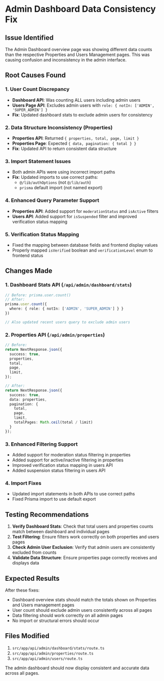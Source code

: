 # Admin Dashboard Data Consistency Fix

## Issue Identified
The Admin Dashboard overview page was showing different data counts than the respective Properties and Users Management pages. This was causing confusion and inconsistency in the admin interface.

## Root Causes Found

### 1. User Count Discrepancy
- **Dashboard API**: Was counting ALL users including admin users
- **Users Page API**: Excludes admin users with `role: { notIn: ['ADMIN', 'SUPER_ADMIN'] }`
- **Fix**: Updated dashboard stats to exclude admin users for consistency

### 2. Data Structure Inconsistency (Properties)
- **Properties API**: Returned `{ properties, total, page, limit }`
- **Properties Page**: Expected `{ data, pagination: { total } }`
- **Fix**: Updated API to return consistent data structure

### 3. Import Statement Issues
- Both admin APIs were using incorrect import paths
- **Fix**: Updated imports to use correct paths:
  - `@/lib/authOptions` (not `@/lib/auth`)
  - `prisma` default import (not named export)

### 4. Enhanced Query Parameter Support
- **Properties API**: Added support for `moderationStatus` and `isActive` filters
- **Users API**: Added support for `isSuspended` filter and improved verification status mapping

### 5. Verification Status Mapping
- Fixed the mapping between database fields and frontend display values
- Properly mapped `isVerified` boolean and `verificationLevel` enum to frontend status

## Changes Made

### 1. Dashboard Stats API (`/api/admin/dashboard/stats`)
```typescript
// Before: prisma.user.count()
// After: 
prisma.user.count({
  where: { role: { notIn: ['ADMIN', 'SUPER_ADMIN'] } }
})

// Also updated recent users query to exclude admin users
```

### 2. Properties API (`/api/admin/properties`)
```typescript
// Before:
return NextResponse.json({
  success: true,
  properties,
  total,
  page,
  limit,
});

// After:
return NextResponse.json({
  success: true,
  data: properties,
  pagination: {
    total,
    page,
    limit,
    totalPages: Math.ceil(total / limit)
  }
});
```

### 3. Enhanced Filtering Support
- Added support for moderation status filtering in properties
- Added support for active/inactive filtering in properties
- Improved verification status mapping in users API
- Added suspension status filtering in users API

### 4. Import Fixes
- Updated import statements in both APIs to use correct paths
- Fixed Prisma import to use default export

## Testing Recommendations

1. **Verify Dashboard Stats**: Check that total users and properties counts match between dashboard and individual pages
2. **Test Filtering**: Ensure filters work correctly on both properties and users pages
3. **Check Admin User Exclusion**: Verify that admin users are consistently excluded from counts
4. **Validate Data Structure**: Ensure properties page correctly receives and displays data

## Expected Results

After these fixes:
- Dashboard overview stats should match the totals shown on Properties and Users management pages
- User count should exclude admin users consistently across all pages
- Data filtering should work correctly on all admin pages
- No import or structural errors should occur

## Files Modified

1. `src/app/api/admin/dashboard/stats/route.ts`
2. `src/app/api/admin/properties/route.ts`
3. `src/app/api/admin/users/route.ts`

The admin dashboard should now display consistent and accurate data across all pages.
